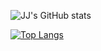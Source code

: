 ![JJ's GitHub stats](https://github-readme-stats.vercel.app/api?username=JakobJBauer&count_private=true&show_icons=true&theme=tokyonight)

[![Top Langs](https://github-readme-stats.vercel.app/api/top-langs/?username=JakobJBauer&layout=compact)](https://github.com/anuraghazra/github-readme-stats)
